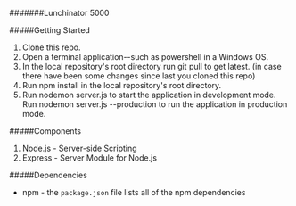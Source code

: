 #######Lunchinator 5000

#####Getting Started

1.  Clone this repo.
2.  Open a terminal application--such as powershell in a Windows OS.
3.  In the local repository's root directory run git pull to get latest. (in case there have been some changes since last you cloned this repo)
4.  Run npm install in the local repository's root directory.
5.  Run nodemon server.js to start the application in development mode.  Run nodemon server.js --production to run the application in production mode.

#####Components

1.  Node.js - Server-side Scripting
3.  Express - Server Module for Node.js


#####Dependencies

*  npm - the `package.json` file lists all of the npm dependencies